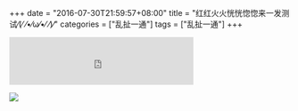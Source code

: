 +++
date = "2016-07-30T21:59:57+08:00"
title = "红红火火恍恍惚惚来一发测试⁄(⁄ ⁄•⁄ω⁄•⁄ ⁄)⁄"
categories = ["乱扯一通"]
tags = ["乱扯一通"]
+++

<iframe frameborder="no" border="0" marginwidth="0" marginheight="0" width=330 height=86 src="http://music.163.com/outchain/player?type=2&id=33861559&auto=1&height=66"></iframe>

![](http://ww1.sinaimg.cn/mw690/b5405c76gw1f2xtqwvzo1j20im0dygn9.jpg)

